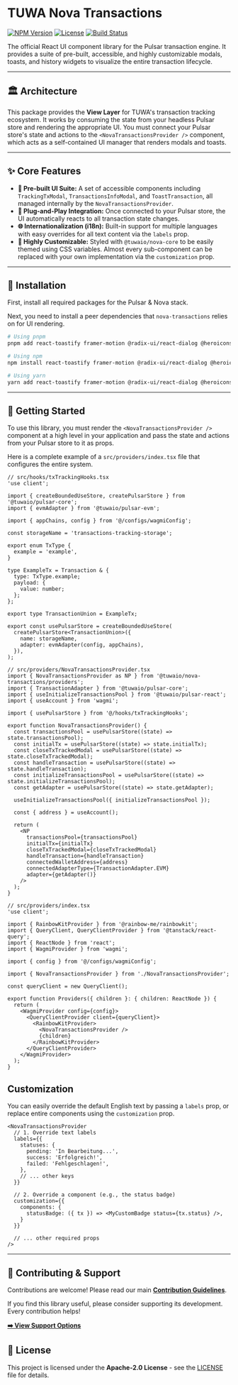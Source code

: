 # TUWA Nova Transactions

[![NPM Version](https://img.shields.io/npm/v/@tuwaio/nova-transactions.svg)](https://www.npmjs.com/package/@tuwaio/nova-transactions)
[![License](https://img.shields.io/npm/l/@tuwaio/nova-transactions.svg)](./LICENSE)
[![Build Status](https://img.shields.io/github/actions/workflow/status/TuwaIO/nova-uikit/release.yml?branch=main)](https://github.com/TuwaIO/nova-uikit/actions)

The official React UI component library for the Pulsar transaction engine. It provides a suite of pre-built, accessible, and highly customizable modals, toasts, and history widgets to visualize the entire transaction lifecycle.

---

## 🏛️ Architecture

This package provides the **View Layer** for TUWA's transaction tracking ecosystem. It works by consuming the state from your headless Pulsar store and rendering the appropriate UI. You must connect your Pulsar store's state and actions to the `<NovaTransactionsProvider />` component, which acts as a self-contained UI manager that renders modals and toasts.

---

## ✨ Core Features

-   **🧩 Pre-built UI Suite:** A set of accessible components including `TrackingTxModal`, `TransactionsInfoModal`, and `ToastTransaction`, all managed internally by the `NovaTransactionsProvider`.
-   **🔌 Plug-and-Play Integration:** Once connected to your Pulsar store, the UI automatically reacts to all transaction state changes.
-   **🌐 Internationalization (i18n):** Built-in support for multiple languages with easy overrides for all text content via the `labels` prop.
-   **🎨 Highly Customizable:** Styled with `@tuwaio/nova-core` to be easily themed using CSS variables. Almost every sub-component can be replaced with your own implementation via the `customization` prop.

---

## 💾 Installation

First, install all required packages for the Pulsar & Nova stack.

Next, you need to install a peer dependencies that `nova-transactions` relies on for UI rendering.

```bash
# Using pnpm
pnpm add react-toastify framer-motion @radix-ui/react-dialog @heroicons/react @bgd-labs/react-web3-icons @tuwaio/pulsar-core @tuwaio/nova-core dayjs react immer zustand clsx tailwind-merge @tuwaio/orbit-core

# Using npm
npm install react-toastify framer-motion @radix-ui/react-dialog @heroicons/react @bgd-labs/react-web3-icons @tuwaio/pulsar-core @tuwaio/nova-core dayjs react immer zustand clsx tailwind-merge @tuwaio/orbit-core

# Using yarn
yarn add react-toastify framer-motion @radix-ui/react-dialog @heroicons/react @bgd-labs/react-web3-icons @tuwaio/pulsar-core @tuwaio/nova-core dayjs react immer zustand clsx tailwind-merge @tuwaio/orbit-core
````

-----

## 🚀 Getting Started

To use this library, you must render the `<NovaTransactionsProvider />` component at a high level in your application and pass the state and actions from your Pulsar store to it as props.

Here is a complete example of a `src/providers/index.tsx` file that configures the entire system.

```tsx
// src/hooks/txTrackingHooks.tsx
'use client';

import { createBoundedUseStore, createPulsarStore } from '@tuwaio/pulsar-core';
import { evmAdapter } from '@tuwaio/pulsar-evm';

import { appChains, config } from '@/configs/wagmiConfig';

const storageName = 'transactions-tracking-storage';

export enum TxType {
  example = 'example',
}

type ExampleTx = Transaction & {
  type: TxType.example;
  payload: {
    value: number;
  };
};

export type TransactionUnion = ExampleTx;

export const usePulsarStore = createBoundedUseStore(
  createPulsarStore<TransactionUnion>({
    name: storageName,
    adapter: evmAdapter(config, appChains),
  }),
);
```

```tsx
// src/providers/NovaTransactionsProvider.tsx
import { NovaTransactionsProvider as NP } from '@tuwaio/nova-transactions/providers';
import { TransactionAdapter } from '@tuwaio/pulsar-core';
import { useInitializeTransactionsPool } from '@tuwaio/pulsar-react';
import { useAccount } from 'wagmi';

import { usePulsarStore } from '@/hooks/txTrackingHooks';

export function NovaTransactionsProvider() {
  const transactionsPool = usePulsarStore((state) => state.transactionsPool);
  const initialTx = usePulsarStore((state) => state.initialTx);
  const closeTxTrackedModal = usePulsarStore((state) => state.closeTxTrackedModal);
  const handleTransaction = usePulsarStore((state) => state.handleTransaction);
  const initializeTransactionsPool = usePulsarStore((state) => state.initializeTransactionsPool);
  const getAdapter = usePulsarStore((state) => state.getAdapter);

  useInitializeTransactionsPool({ initializeTransactionsPool });

  const { address } = useAccount();

  return (
    <NP
      transactionsPool={transactionsPool}
      initialTx={initialTx}
      closeTxTrackedModal={closeTxTrackedModal}
      handleTransaction={handleTransaction}
      connectedWalletAddress={address}
      connectedAdapterType={TransactionAdapter.EVM}
      adapter={getAdapter()}
    />
  );
}

```

```tsx
// src/providers/index.tsx
'use client';

import { RainbowKitProvider } from '@rainbow-me/rainbowkit';
import { QueryClient, QueryClientProvider } from '@tanstack/react-query';
import { ReactNode } from 'react';
import { WagmiProvider } from 'wagmi';

import { config } from '@/configs/wagmiConfig';

import { NovaTransactionsProvider } from './NovaTransactionsProvider';

const queryClient = new QueryClient();

export function Providers({ children }: { children: ReactNode }) {
  return (
    <WagmiProvider config={config}>
      <QueryClientProvider client={queryClient}>
        <RainbowKitProvider>
          <NovaTransactionsProvider />
          {children}
        </RainbowKitProvider>
      </QueryClientProvider>
    </WagmiProvider>
  );
}
```

## Customization

You can easily override the default English text by passing a `labels` prop, or replace entire components using the `customization` prop.

```tsx
<NovaTransactionsProvider
  // 1. Override text labels
  labels={{
    statuses: {
      pending: 'In Bearbeitung...',
      success: 'Erfolgreich!',
      failed: 'Fehlgeschlagen!',
    },
    // ... other keys
  }}

  // 2. Override a component (e.g., the status badge)
  customization={{
    components: {
      statusBadge: ({ tx }) => <MyCustomBadge status={tx.status} />,
    }
  }}

  // ... other required props
/>
```

-----

## 🤝 Contributing & Support

Contributions are welcome! Please read our main **[Contribution Guidelines](https://github.com/TuwaIO/workflows/blob/main/CONTRIBUTING.md)**.

If you find this library useful, please consider supporting its development. Every contribution helps!

[**➡️ View Support Options**](https://github.com/TuwaIO/workflows/blob/main/Donation.md)

## 📄 License

This project is licensed under the **Apache-2.0 License** - see the [LICENSE](./LICENSE) file for details.
